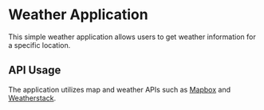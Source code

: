 # Weather Application

This simple weather application allows users to get weather information for a specific location.



## API Usage

The application utilizes map and weather APIs such as [Mapbox](https://www.mapbox.com/) and [Weatherstack](https://weatherstack.com/).
